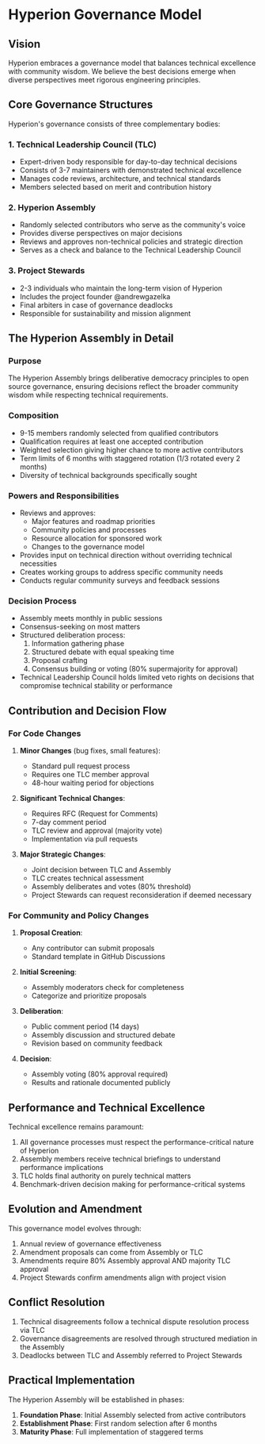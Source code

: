 # Hyperion Governance Model

## Vision

Hyperion embraces a governance model that balances technical excellence with community wisdom. We believe the best decisions emerge when diverse perspectives meet rigorous engineering principles.

## Core Governance Structures

Hyperion's governance consists of three complementary bodies:

### 1. Technical Leadership Council (TLC)
- Expert-driven body responsible for day-to-day technical decisions
- Consists of 3-7 maintainers with demonstrated technical excellence
- Manages code reviews, architecture, and technical standards
- Members selected based on merit and contribution history

### 2. Hyperion Assembly
- Randomly selected contributors who serve as the community's voice
- Provides diverse perspectives on major decisions
- Reviews and approves non-technical policies and strategic direction
- Serves as a check and balance to the Technical Leadership Council

### 3. Project Stewards
- 2-3 individuals who maintain the long-term vision of Hyperion
- Includes the project founder @andrewgazelka
- Final arbiters in case of governance deadlocks
- Responsible for sustainability and mission alignment

## The Hyperion Assembly in Detail

### Purpose
The Hyperion Assembly brings deliberative democracy principles to open source governance, ensuring decisions reflect the broader community wisdom while respecting technical requirements.

### Composition
- 9-15 members randomly selected from qualified contributors
- Qualification requires at least one accepted contribution
- Weighted selection giving higher chance to more active contributors
- Term limits of 6 months with staggered rotation (1/3 rotated every 2 months)
- Diversity of technical backgrounds specifically sought

### Powers and Responsibilities
- Reviews and approves:
    - Major features and roadmap priorities
    - Community policies and processes
    - Resource allocation for sponsored work
    - Changes to the governance model
- Provides input on technical direction without overriding technical necessities
- Creates working groups to address specific community needs
- Conducts regular community surveys and feedback sessions

### Decision Process
- Assembly meets monthly in public sessions
- Consensus-seeking on most matters
- Structured deliberation process:
    1. Information gathering phase
    2. Structured debate with equal speaking time
    3. Proposal crafting
    4. Consensus building or voting (80% supermajority for approval)
- Technical Leadership Council holds limited veto rights on decisions that compromise technical stability or performance

## Contribution and Decision Flow

### For Code Changes

1. **Minor Changes** (bug fixes, small features):
    - Standard pull request process
    - Requires one TLC member approval
    - 48-hour waiting period for objections

2. **Significant Technical Changes**:
    - Requires RFC (Request for Comments)
    - 7-day comment period
    - TLC review and approval (majority vote)
    - Implementation via pull requests

3. **Major Strategic Changes**:
    - Joint decision between TLC and Assembly
    - TLC creates technical assessment
    - Assembly deliberates and votes (80% threshold)
    - Project Stewards can request reconsideration if deemed necessary

### For Community and Policy Changes

1. **Proposal Creation**:
    - Any contributor can submit proposals
    - Standard template in GitHub Discussions

2. **Initial Screening**:
    - Assembly moderators check for completeness
    - Categorize and prioritize proposals

3. **Deliberation**:
    - Public comment period (14 days)
    - Assembly discussion and structured debate
    - Revision based on community feedback

4. **Decision**:
    - Assembly voting (80% approval required)
    - Results and rationale documented publicly

## Performance and Technical Excellence

Technical excellence remains paramount:

1. All governance processes must respect the performance-critical nature of Hyperion
2. Assembly members receive technical briefings to understand performance implications
3. TLC holds final authority on purely technical matters
4. Benchmark-driven decision making for performance-critical systems

## Evolution and Amendment

This governance model evolves through:

1. Annual review of governance effectiveness
2. Amendment proposals can come from Assembly or TLC
3. Amendments require 80% Assembly approval AND majority TLC approval
4. Project Stewards confirm amendments align with project vision

## Conflict Resolution

1. Technical disagreements follow a technical dispute resolution process via TLC
2. Governance disagreements are resolved through structured mediation in the Assembly
3. Deadlocks between TLC and Assembly referred to Project Stewards

## Practical Implementation

The Hyperion Assembly will be established in phases:

1. **Foundation Phase**: Initial Assembly selected from active contributors
2. **Establishment Phase**: First random selection after 6 months
3. **Maturity Phase**: Full implementation of staggered terms
